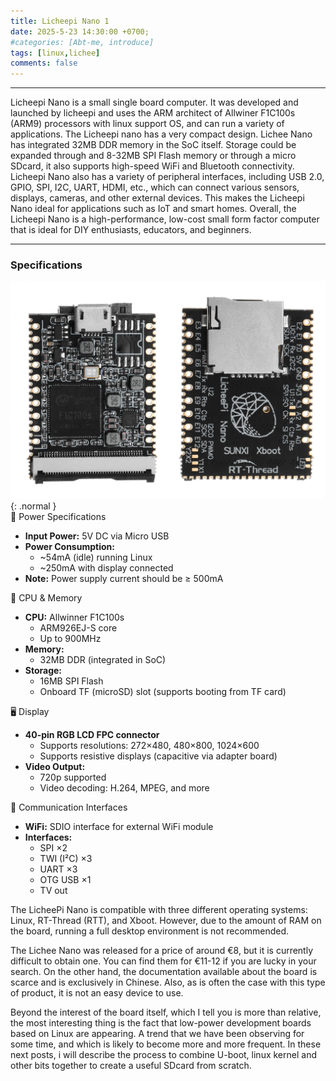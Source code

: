 ```yaml
---
title: Licheepi Nano 1
date: 2025-5-23 14:30:00 +0700;
#categories: [Abt-me, introduce]
tags: [linux,lichee]     
comments: false
---
```


---
Licheepi Nano is a small single board computer. It was developed and launched by licheepi and uses the ARM architect of Allwiner F1C100s (ARM9) processors with linux support OS, and can run a variety of applications. The Licheepi nano has a very compact design. Lichee Nano has integrated 32MB DDR memory in the SoC itself. Storage could be expanded through and 8-32MB SPI Flash memory or through a micro SDcard, it also supports high-speed WiFi and Bluetooth connectivity. Licheepi Nano also has a variety of peripheral interfaces, including USB 2.0, GPIO, SPI, I2C, UART, HDMI, etc., which can connect various sensors, displays, cameras, and other external devices. This makes the Licheepi Nano ideal for applications such as IoT and smart homes. Overall, the Licheepi Nano is a high-performance, low-cost small form factor computer that is ideal for DIY enthusiasts, educators, and beginners.

---
<h3 id="Specifications" style="font-weight: bold;">Specifications </h3>  

![Desktop View](/assets/img/2025-23-5-Linux-Lichee01/lichee.jpg){: .normal }  
🔌 Power Specifications
- **Input Power:** 5V DC via Micro USB
- **Power Consumption:**
  - ~54mA (idle) running Linux
  - ~250mA with display connected  
- **Note:** Power supply current should be ≥ 500mA  

🧠 CPU & Memory
- **CPU:** Allwinner F1C100s  
  - ARM926EJ-S core  
  - Up to 900MHz
- **Memory:**
  - 32MB DDR (integrated in SoC)
- **Storage:**
  - 16MB SPI Flash
  - Onboard TF (microSD) slot (supports booting from TF card)  



 🖥️ Display
- **40-pin RGB LCD FPC connector**
  - Supports resolutions: 272×480, 480×800, 1024×600
  - Supports resistive displays (capacitive via adapter board)
- **Video Output:**
  - 720p supported
  - Video decoding: H.264, MPEG, and more  


📡 Communication Interfaces
- **WiFi:** SDIO interface for external WiFi module
- **Interfaces:**
  - SPI ×2
  - TWI (I²C) ×3
  - UART ×3
  - OTG USB ×1
  - TV out  

The LicheePi Nano is compatible with three different operating systems: Linux, RT-Thread (RTT), and Xboot. However, due to the amount of RAM on the board, running a full desktop environment is not recommended.  

The Lichee Nano was released for a price of around €8, but it is currently difficult to obtain one. You can find them for €11-12 if you are lucky in your search.
On the other hand, the documentation available about the board is scarce and is exclusively in Chinese. Also, as is often the case with this type of product, it is not an easy device to use.

Beyond the interest of the board itself, which I tell you is more than relative, the most interesting thing is the fact that low-power development boards based on Linux are appearing. A trend that we have been observing for some time, and which is likely to become more and more frequent.
In these next posts, i will describe the process to combine U-boot, linux kernel and other bits together to create a useful SDcard from scratch.